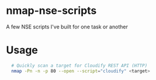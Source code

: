 # nmap-nse-scripts
A few NSE scripts I've built for one task or another

# Usage
```bash
  # Quickly scan a target for Cloudify REST API (HTTP)
  nmap -Pn -n -p 80 --open --script="cloudify" <target>
```

